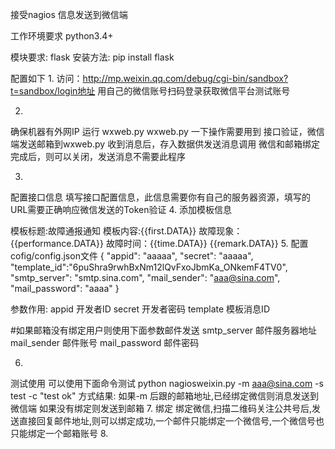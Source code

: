 接受nagios 信息发送到微信端

工作环境要求 python3.4+

模块要求: flask
安装方法: pip install flask


配置如下
1.
访问：http://mp.weixin.qq.com/debug/cgi-bin/sandbox?t=sandbox/login地址
用自己的微信账号扫码登录获取微信平台测试账号

2.
确保机器有外网IP
运行 wxweb.py 
wxweb.py 一下操作需要用到
	接口验证，微信端发送邮箱到wxweb.py 收到消息后，存入数据供发送消息调用
	微信和邮箱绑定完成后，则可以关闭，发送消息不需要此程序

3.
配置接口信息
填写接口配置信息，此信息需要你有自己的服务器资源，填写的URL需要正确响应微信发送的Token验证
4.
添加模板信息

模板标题:故障通报通知	
模板内容:{{first.DATA}} 故障现象：{{performance.DATA}} 故障时间：{{time.DATA}} {{remark.DATA}}
5.
配置cofig/config.json文件
{
 "appid": "aaaaa",
 "secret": "aaaaa",
 "template_id":"6puShra9rwhBxNm12lQvFxoJbmKa_ONkemF4TV0",
 "smtp_server": "smtp.sina.com",
 "mail_sender": "aaa@sina.com",
 "mail_password": "aaaa"
}

参数作用:
appid  开发者ID
secret 开发者密码
template 模板消息ID

#如果邮箱没有绑定用户则使用下面参数邮件发送
smtp_server 邮件服务器地址
mail_sender  邮件账号
mail_password 邮件密码

6.
测试使用
可以使用下面命令测试
 python nagiosweixin.py  -m aaa@sina.com -s test -c "test ok"
方式结果:
    如果-m 后跟的邮箱地址,已经绑定微信则消息发送到微信端
    如果没有绑定则发送到邮箱
7.
绑定
绑定微信,扫描二维码关注公共号后,发送直接回复邮件地址,则可以绑定成功,一个邮件只能绑定一个微信号,一个微信号也只能绑定一个邮箱账号
8.
